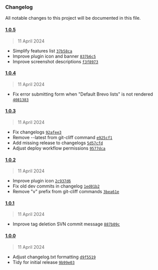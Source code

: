 ### Changelog

All notable changes to this project will be documented in this file.

#### [1.0.5](https://github.com/AlecRust/brevwoo/releases/tag/1.0.5)

> 11 April 2024

-   Simplify features list [`37b58ca`](https://github.com/AlecRust/brevwoo/commit/37b58cac7d8cb6840afd99cd939eb05a6bf390fa)
-   Improve plugin icon and banner [`837b6c5`](https://github.com/AlecRust/brevwoo/commit/837b6c5bd919916b996ace8faa4e474a064aca83)
-   Improve screenshot descriptions [`f3f8973`](https://github.com/AlecRust/brevwoo/commit/f3f8973eb1569bf9fce5f635f41c7ae5abc3d0d8)

#### [1.0.4](https://github.com/AlecRust/brevwoo/releases/tag/1.0.4)

> 11 April 2024

-   Fix error submitting form when "Default Brevo lists" is not rendered [`4081383`](https://github.com/AlecRust/brevwoo/commit/40813831df6b9df8b25e34312faa14c23e06c303)

#### [1.0.3](https://github.com/AlecRust/brevwoo/releases/tag/1.0.3)

> 11 April 2024

-   Fix changelogs [`92afee3`](https://github.com/AlecRust/brevwoo/commit/92afee350aa9ffa8ccffca0a970d75fc82f0572a)
-   Remove --latest from git-cliff command [`e925cf1`](https://github.com/AlecRust/brevwoo/commit/e925cf1ff6d21e7a565bd527e5e6e8034c5ef23f)
-   Add missing release to changelogs [`5d57cfd`](https://github.com/AlecRust/brevwoo/commit/5d57cfdefed8dac74d619a283b720e98359ef3f1)
-   Adjust deploy workflow permissions [`9577dca`](https://github.com/AlecRust/brevwoo/commit/9577dca5c5f5e6c2fc9928d777851908afcb8ba8)

#### [1.0.2](https://github.com/AlecRust/brevwoo/releases/tag/1.0.2)

> 11 April 2024

-   Improve plugin icon [`2c937d6`](https://github.com/AlecRust/brevwoo/commit/2c937d61a6a3676937e6705b70e4ee6c6f5cb485)
-   Fix old dev commits in changelog [`1ed01b2`](https://github.com/AlecRust/brevwoo/commit/1ed01b20ee42412b767b2e2a89edd470731a005d)
-   Remove "v" prefix from git-cliff commands [`3bea61e`](https://github.com/AlecRust/brevwoo/commit/3bea61efe59be025e4bd48441e6e605590a87d98)

#### [1.0.1](https://github.com/AlecRust/brevwoo/releases/tag/1.0.1)

> 11 April 2024

-   Improve tag deletion SVN commit message [`887b09c`](https://github.com/AlecRust/brevwoo/commit/887b09cc586148de6f7eba4eb9e15f1ccc59af98)

#### [1.0.0](https://github.com/AlecRust/brevwoo/releases/tag/1.0.0)

> 11 April 2024

-   Adjust changelog.txt formatting [`d9f5519`](https://github.com/AlecRust/brevwoo/commit/d9f5519abfb3cee46ee81f13ed26666ac9ebd1c9)
-   Tidy for initial release [`9b99e03`](https://github.com/AlecRust/brevwoo/commit/9b99e034971f676365e511487b134eb3ff4cd94d)
